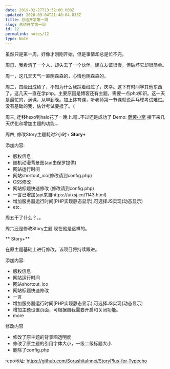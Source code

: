 ```yaml
---
date: 2019-02-27T13:32:00.000Z
updated: 2020-09-04T21:40:04.835Z
title: 总结开学第一周
slug: 总结开学第一周
id: 12
permalink: notes/12
type: Note
---
```


虽然只是第一周，好像才刚刚开始，但是事情却总是忙不完。

周日，我看清了一个人，却失去了一个伙伴。建立友谊很慢，但破坏它却很简单。

周一，这几天天气一直阴森森的，心情也阴森森的。

周二，四级出成绩了，不知为什么我踩着线过了，庆幸。这下有时间学其他东西了。这几天一直在学php。主要原因是博客还有主题，需要一点php知识。这一天是最忙的，满课，从早到晚。加上体育课，听老师第一节课就说乒乓球考试难过。没有基础的我，估计考试要挂了。（

周三, 迁移hexo到halo花了一晚上.嗯..不过还是成功了 Demo: [荫茵小窝](https://blog.yiny.ml)
接下来几天优化和增加主题的功能...

周四, 修改Story主题耗时2小时+
**Story+**

添加内容:

- 版权信息
- 随机动漫背景图(api由保罗提供)
- 网站运行时间
- 网站shortcut_ico(修改请到config.php)
- CSS修改
- 网站标题快速修改 (修改请到config.php)
- 一言已增加(api来自https://uixsj.cn/1143.html)
- 增加服务器运行时间(PHP实现静态显示),可选择JS实现(动态显示)
- etc.

周五干了什么？。。

周六还是修改Story主题
现在他是这样的。

** Story+**

在原主题基础上进行修改，该项目将持续跟进。

添加内容:

- 版权信息
- 网站运行时间
- 网站shortcut_ico
- 网站标题快速修改
- 一言
- 增加服务器运行时间(PHP实现静态显示),可选择JS实现(动态显示)
- 增加主题设置页面，可根据自我需要开启和关闭功能。
- more

修改内容

- 修改了原主题的背景图透明度
- 修改了原主题的引用字体大小，一级二级标题大小
- 删除了config.php


repo地址: https://github.com/SorashitaInnei/StoryPlus-for-Typecho
